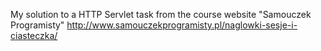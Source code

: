 My solution to a HTTP Servlet task from the course website "Samouczek Programisty"
http://www.samouczekprogramisty.pl/naglowki-sesje-i-ciasteczka/